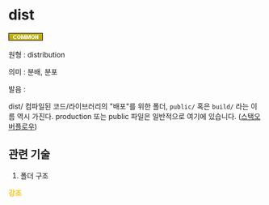 <d-title>

# dist

</d-title>

<d-label>

<d-inner>

![Common](../2TAT1C/Label_Common.png)

</d-inner>

</d-label>

<d-origin>

원형 : distribution

</d-origin>

<d-mean>

의미  : 분배, 분포

</d-mean>

<d-pronunciation>

발음 : 

</d-pronunciation>

<d-content>

dist/
컴파일된 코드/라이브러리의 "배포"를 위한 폴더, ```public/``` 혹은 ```build/``` 라는 이름 역시 가진다. production 또는 public 파일은 일반적으로 여기에 있습니다.
([스택오버플로우](https://stackoverflow.com/questions/22842691/what-is-the-meaning-of-the-dist-directory-in-open-source-projects))

</d-content>

<d-relation>


## 관련 기술

<d-inner>

1. 폴더 구조

<span style="color:#FFBF00; font-weight:bold;">강조</span>

</d-inner>

</d-relation>
